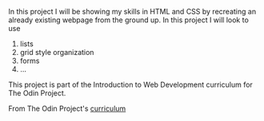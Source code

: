 In this project I will be showing my skills in HTML and CSS by recreating an already existing webpage from the ground up. In this project I will look to use
1. lists
2. grid style organization
3. forms
4. ...

This project is part of the Introduction to Web Development curriculum for The Odin Project.

From The Odin Project's [curriculum](http://www.theodinproject.com/courses/web-development-101/lessons/html-css)


